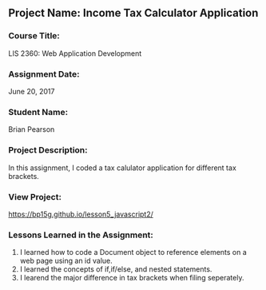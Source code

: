 ## Project Name:  Income Tax Calculator Application

### Course Title:
LIS 2360:  Web Application Development

### Assignment Date:  
June 20, 2017
### Student Name:  
Brian Pearson

### Project Description:
In this assignment, I coded a tax calulator application for different tax brackets. 
### View Project:
https://bp15g.github.io/lesson5_javascript2/

### Lessons Learned in the Assignment:
1. I learned how to code a Document object to reference elements
on a web page using an id value.
2. I learned the concepts of if,if/else, and nested statements.
3. I learend the major difference in tax brackets when filing seperately.


